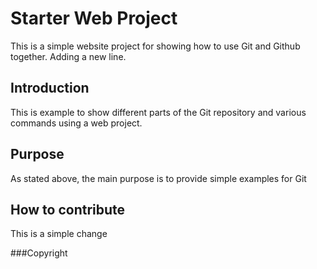 # Starter Web Project

This is a simple website project for showing how to use Git and Github together.
Adding a new line.

## Introduction

This is example to show different parts of the Git repository and various commands using a web project.

## Purpose

As stated above, the main purpose is to provide simple examples for Git


## How to contribute

This is a simple change


###Copyright